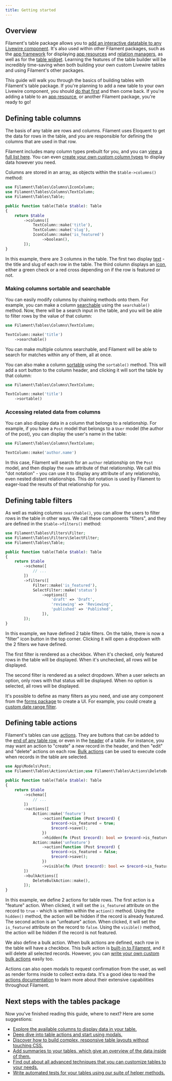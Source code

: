 ```yaml
---
title: Getting started
---
```


## Overview

Filament's table package allows you to [add an interactive datatable to any Livewire component](adding-a-table-to-a-livewire-component). It's also used within other Filament packages, such as the [app framework](../app) for displaying [app resources](../app/resources) and [relation managers](../app/resources/relation-managers), as well as for the [table widget](../app/dashboard#table-widgets). Learning the features of the table builder will be incredibly time-saving when both building your own custom Livewire tables and using Filament's other packages.

This guide will walk you through the basics of building tables with Filament's table package. If you're planning to add a new table to your own Livewire component, you should [do that first](adding-a-table-to-a-livewire-component) and then come back. If you're adding a table to an [app resource](../app/resources), or another Filament package, you're ready to go!

## Defining table columns

The basis of any table are rows and columns. Filament uses Eloquent to get the data for rows in the table, and you are responsible for defining the columns that are used in that row.

Filament includes many column types prebuilt for you, and you can [view a full list here](columns/getting-started#available-columns). You can even [create your own custom column types](columns/custom) to display data however you need.

Columns are stored in an array, as objects within the `$table->columns()` method:

```php
use Filament\Tables\Columns\IconColumn;
use Filament\Tables\Columns\TextColumn;
use Filament\Tables\Table;

public function table(Table $table): Table
{
    return $table
        ->columns([
            TextColumn::make('title'),
            TextColumn::make('slug'),
            IconColumn::make('is_featured')
                ->boolean(),
        ]);
}
```

In this example, there are 3 columns in the table. The first two display [text](columns/text) - the title and slug of each row in the table. The third column displays an [icon](columns/icon), either a green check or a red cross depending on if the row is featured or not.

### Making columns sortable and searchable

You can easily modify columns by chaining methods onto them. For example, you can make a column [searchable](columns/getting-started#searching) using the `searchable()` method. Now, there will be a search input in the table, and you will be able to filter rows by the value of that column:

```php
use Filament\Tables\Columns\TextColumn;

TextColumn::make('title')
    ->searchable()
```

You can make multiple columns searchable, and Filament will be able to search for matches within any of them, all at once.

You can also make a column [sortable](columns/getting-started#sorting) using the `sortable()` method. This will add a sort button to the column header, and clicking it will sort the table by that column:

```php
use Filament\Tables\Columns\TextColumn;

TextColumn::make('title')
    ->sortable()
```

### Accessing related data from columns

You can also display data in a column that belongs to a relationship. For example, if you have a `Post` model that belongs to a `User` model (the author of the post), you can display the user's name in the table:

```php
use Filament\Tables\Columns\TextColumn;

TextColumn::make('author.name')
```

In this case, Filament will search for an `author` relationship on the `Post` model, and then display the `name` attribute of that relationship. We call this "dot notation" - you can use it to display any attribute of any relationship, even nested distant relationships. This dot notation is used by Filament to eager-load the results of that relationship for you.

## Defining table filters

As well as making columns `searchable()`, you can allow the users to filter rows in the table in other ways. We call these components "filters", and they are defined in the `$table->filters()` method:

```php
use Filament\Tables\Filters\Filter;
use Filament\Tables\Filters\SelectFilter;
use Filament\Tables\Table;

public function table(Table $table): Table
{
    return $table
        ->schema([
            // ...
        ])
        ->filters([
            Filter::make('is_featured'),
            SelectFilter::make('status')
                ->options([
                    'draft' => 'Draft',
                    'reviewing' => 'Reviewing',
                    'published' => 'Published',
                ]),
        ]);
}
```

In this example, we have defined 2 table filters. On the table, there is now a "filter" icon button in the top corner. Clicking it will open a dropdown with the 2 filters we have defined.

The first filter is rendered as a checkbox. When it's checked, only featured rows in the table will be displayed. When it's unchecked, all rows will be displayed.

The second filter is rendered as a select dropdown. When a user selects an option, only rows with that status will be displayed. When no option is selected, all rows will be displayed.

It's possible to define as many filters as you need, and use any component from the [forms package](../forms) to create a UI. For example, you could create [a custom date range filter](../filters#custom-filter-forms).

## Defining table actions

Filament's tables can use [actions](../actions/overview). They are buttons that can be added to the [end of any table row](actions#row-actions), or even in the [header](actions#header-actions) of a table. For instance, you may want an action to "create" a new record in the header, and then "edit" and "delete" actions on each row. [Bulk actions](actions#bulk-actions) can be used to execute code when records in the table are selected.

```php
use App\Models\Post;
use Filament\Tables\Actions\Action;use Filament\Tables\Actions\DeleteBulkAction;

public function table(Table $table): Table
{
    return $table
        ->schema([
            // ...
        ])
        ->actions([
            Action::make('feature')
                ->action(function (Post $record) {
                    $record->is_featured = true;
                    $record->save();
                })
                ->hidden(fn (Post $record): bool => $record->is_featured),,
            Action::make('unfeature')
                ->action(function (Post $record) {
                    $record->is_featured = false;
                    $record->save();
                })
                ->visible(fn (Post $record): bool => $record->is_featured),
        ])
        ->bulkActions([
            DeleteBulkAction::make(),
        ]);
}
```

In this example, we define 2 actions for table rows. The first action is a "feature" action. When clicked, it will set the `is_featured` attribute on the record to `true` - which is written within the `action()` method. Using the `hidden()` method, the action will be hidden if the record is already featured. The second action is an "unfeature" action. When clicked, it will set the `is_featured` attribute on the record to `false`. Using the `visible()` method, the action will be hidden if the record is not featured.

We also define a bulk action. When bulk actions are defined, each row in the table will have a checkbox. This bulk action is [built-in to Filament](../actions/prebuilt-actions/delete#bulk-delete), and it will delete all selected records. However, you can [write your own custom bulk actions](actions#bulk-actions) easily too.

Actions can also open modals to request confirmation from the user, as well as render forms inside to collect extra data. It's a good idea to read the [actions documentation](../actions/overview) to learn more about their extensive capabilities throughout Filament.

## Next steps with the tables package

Now you've finished reading this guide, where to next? Here are some suggestions:

- [Explore the available columns to display data in your table.](columns/getting-started#available-columns)
- [Deep dive into table actions and start using modals.](actions)
- [Discover how to build complex, responsive table layouts without touching CSS.](layout)
- [Add summaries to your tables, which give an overview of the data inside of them.](summaries)
- [Find out about all advanced techniques that you can customize tables to your needs.](advanced)
- [Write automated tests for your tables using our suite of helper methods.](testing)
